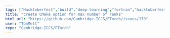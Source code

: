 ```yaml
---
tags: ["Hacktoberfest","build","deep-learning","fortran","hacktoberfest","interoperability","libtorch","machine-learning","python","pytorch","torch"]
title: "create CMake option for max number of ranks"
html_url: "https://github.com/Cambridge-ICCS/FTorch/issues/179"
user: "TomMelt"
repo: "Cambridge-ICCS/FTorch"
---
```



